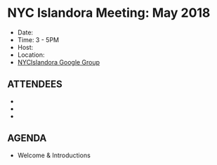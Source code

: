 # NYC Islandora Meeting: May 2018
* Date:  
* Time: 3 - 5PM 
* Host: 
* Location: 
* [NYCIslandora Google Group](https://groups.google.com/forum/#!forum/nycislandora)


## ATTENDEES
* 
* 
* 
## AGENDA
* Welcome & Introductions

